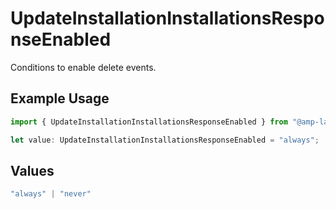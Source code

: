 # UpdateInstallationInstallationsResponseEnabled

Conditions to enable delete events.

## Example Usage

```typescript
import { UpdateInstallationInstallationsResponseEnabled } from "@amp-labs/sdk-node-platform/models/operations";

let value: UpdateInstallationInstallationsResponseEnabled = "always";
```

## Values

```typescript
"always" | "never"
```